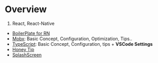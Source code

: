 # Overview

1. React, React-Native

- [BoilerPlate for RN](https://https://github.com/2hyjun/today-I-learned/tree/master/React%2C%20React-Native/BolierPlate)
- [Mobx](https://github.com/2hyjun/today-I-learned/tree/master/React%2C%20React-Native/Mobx): Basic Concept, Configuration, Optimization, Tips..
- [TypeScript](https://github.com/2hyjun/today-I-learned/tree/master/React%2C%20React-Native/TypeScript): Basic Concept, Configuration, tips + **VSCode Settings**
- [Honey Tip](https://github.com/2hyjun/today-I-learned/tree/master/React%2C%20React-Native/Honey%20Tip)
- [SplashScreen](https://github.com/2hyjun/today-I-learned/tree/master/React%2C%20React-Native/SplashScreen)
